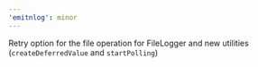 ```yaml
---
'emitnlog': minor
---
```


Retry option for the file operation for FileLogger and new utilities (`createDeferredValue` and `startPolling`)
